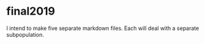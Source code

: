 # final2019
I intend to make five separate markdown files. Each will deal with a separate subpopulation.
